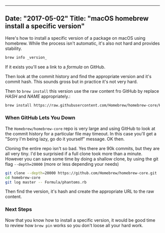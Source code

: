 ---
Date: "2017-05-02"
Title: "macOS homebrew install a specific version"
----

Here's how to install a specific version of a package on macOS using homebrew.  While the process isn't automatic, it's also not hard and provides stability.


```bash
brew info _version_
```

If it exists you'll see a link to a _formula_ on GitHub.

Then look at the commit history and find the appropriate version and it's commit hash. This sounds gross but in practice it's not very hard.

Then to `brew install` this version use the raw content fro GitHub by replace _HASH_ and _NAME_ appropriately.:

```bash
brew install https://raw.githubusercontent.com/Homebrew/homebrew-core/HASH/Formula/NAME.rb
```

### When GitHub Lets You Down

The `Homebrew/homebrew-core` repo is very large and using GitHub to look at the commit history for a particular file may timeout.  In this case you'll get a "Sorry I'm being lazy, go do it yourself" message.  OK then.

Cloning the entire repo isn't so bad.  Yes there are 90k commits, but they are all very tiny.  I'd be surprisied if a full clone took more than a minute.  However you can save some time by doing a shallow clone, by using the git flag `--depth=20000` (more or less depending your needs)

```bash
git clone --depth=20000 https://github.com/Homebrew/homebrew-core.git
cd homebrew-core
git log master -- Formula/phantoms.rb
```

Then find the version, it's hash and create the appropriate URL to the raw content.

### Next Steps

Now that you know how to install a specific version, it would be good time to review how `brew pin` works so you don't loose all your hard work.

